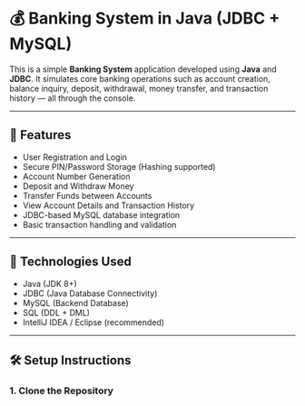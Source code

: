 # 💰 Banking System in Java (JDBC + MySQL)

This is a simple **Banking System** application developed using **Java** and **JDBC**. It simulates core banking operations such as account creation, balance inquiry, deposit, withdrawal, money transfer, and transaction history — all through the console.

---

## 📌 Features

- User Registration and Login
- Secure PIN/Password Storage (Hashing supported)
- Account Number Generation
- Deposit and Withdraw Money
- Transfer Funds between Accounts
- View Account Details and Transaction History
- JDBC-based MySQL database integration
- Basic transaction handling and validation

---

## 🧰 Technologies Used

- Java (JDK 8+)
- JDBC (Java Database Connectivity)
- MySQL (Backend Database)
- SQL (DDL + DML)
- IntelliJ IDEA / Eclipse (recommended)

---

## 🛠️ Setup Instructions

### 1. Clone the Repository

```bash

